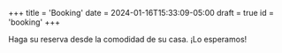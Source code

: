 +++
title = 'Booking'
date = 2024-01-16T15:33:09-05:00
draft = true
id = 'booking'
+++

Haga su reserva desde la comodidad de su casa. ¡Lo esperamos!